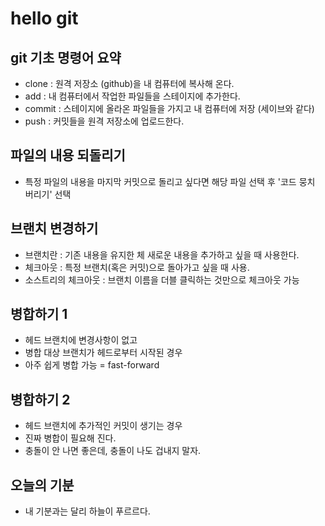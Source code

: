# hello git

## git 기초 명령어 요약

- clone : 원격 저장소 (github)을 내 컴퓨터에 복사해 온다.
- add : 내 컴퓨터에서 작업한 파일들을 스테이지에 추가한다.
- commit : 스테이지에 올라온 파일들을 가지고 내 컴퓨터에 저장 (세이브와 같다)
- push : 커밋들을 원격 저장소에 업로드한다.

## 파일의 내용 되돌리기

- 특정 파일의 내용을 마지막 커밋으로 돌리고 싶다면 해당 파일 선택 후 
'코드 뭉치 버리기' 선택

## 브랜치 변경하기

- 브랜치란 : 기존 내용을 유지한 체 새로운 내용을 추가하고 싶을 때 사용한다.
- 체크아웃 : 특정 브랜치(혹은 커밋)으로 돌아가고 싶을 때 사용.
- 소스트리의 체크아웃 :  브랜치 이름을 더블 클릭하는 것만으로 체크아웃 가능

## 병합하기 1

- 헤드 브랜치에 변경사항이 없고
- 병합 대상 브랜치가 헤드로부터 시작된 경우
- 아주 쉽게 병합 가능 = fast-forward

## 병합하기 2

 - 헤드 브랜치에 추가적인 커밋이 생기는 경우
 - 진짜 병합이 필요해 진다.
 - 충돌이 안 나면 좋은데, 충돌이 나도 겁내지 말자.

 ## 오늘의 기분

 - 내 기분과는 달리 하늘이 푸르르다.
 